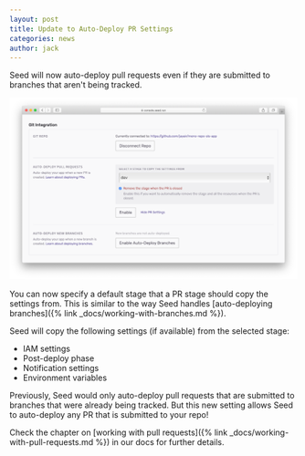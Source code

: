 ```yaml
---
layout: post
title: Update to Auto-Deploy PR Settings
categories: news
author: jack
---
```


Seed will now auto-deploy pull requests even if they are submitted to branches that aren't being tracked.

![New auto-deploy pull request setting](/assets/blog/update-to-auto-deploy-pr-settings/new-auto-deploy-pull-request-setting.png)

You can now specify a default stage that a PR stage should copy the settings from. This is similar to the way Seed handles [auto-deploying branches]({% link _docs/working-with-branches.md %}).

Seed will copy the following settings (if available) from the selected stage:

- IAM settings
- Post-deploy phase
- Notification settings
- Environment variables

Previously, Seed would only auto-deploy pull requests that are submitted to branches that were already being tracked. But this new setting allows Seed to auto-deploy any PR that is submitted to your repo!

Check the chapter on [working with pull requests]({% link _docs/working-with-pull-requests.md %}) in our docs for further details.
